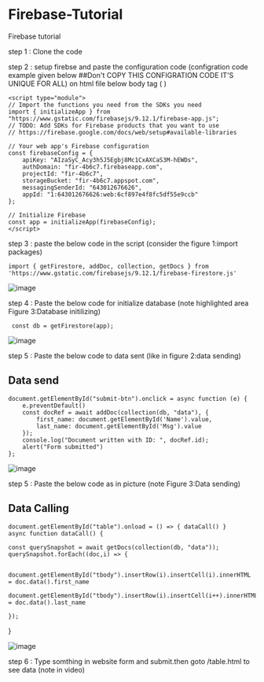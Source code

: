 # Firebase-Tutorial
Firebase tutorial

step 1 : Clone the code 

step 2 : setup firebse and paste the configuration code (configration code example given below ##Don't COPY THIS CONFIGRATION CODE IT'S UNIQUE FOR ALL) on html file            below body tag ( </body> )

    <script type="module">
    // Import the functions you need from the SDKs you need
    import { initializeApp } from "https://www.gstatic.com/firebasejs/9.12.1/firebase-app.js";
    // TODO: Add SDKs for Firebase products that you want to use
    // https://firebase.google.com/docs/web/setup#available-libraries

    // Your web app's Firebase configuration
    const firebaseConfig = {
        apiKey: "AIzaSyC_Acy3h5J5Egbj8Mc1CxAXCaS3M-hEWDs",
        authDomain: "fir-4b6c7.firebaseapp.com",
        projectId: "fir-4b6c7",
        storageBucket: "fir-4b6c7.appspot.com",
        messagingSenderId: "643012676626",
        appId: "1:643012676626:web:6cf897e4f8fc5df55e9ccb"
    };

    // Initialize Firebase
    const app = initializeApp(firebaseConfig);
    </script>
    
    
    
step 3 : paste the below code in the script (consider the figure 1:import packages)

    import { getFirestore, addDoc, collection, getDocs } from 'https://www.gstatic.com/firebasejs/9.12.1/firebase-firestore.js'
    
![image](https://user-images.githubusercontent.com/70875875/198297933-c2294803-3b28-4567-bfba-483602ee3a15.png)

step 4 : Paste the below code for initialize database (note highlighted area Figure 3:Database initilizing)

     const db = getFirestore(app);
     
![image](https://user-images.githubusercontent.com/70875875/198299526-b6e3adaf-41ab-44c6-9cfa-212669a0557b.png)
     
step 5 : Paste the below code to data sent (like in figure 2:data sending)

## Data send

    document.getElementById("submit-btn").onclick = async function (e) {
        e.preventDefault()
        const docRef = await addDoc(collection(db, "data"), {
            first_name: document.getElementById('Name').value,
            last_name: document.getElementById('Msg').value
        });
        console.log("Document written with ID: ", docRef.id);
        alert("Form submitted")
    };

![image](https://user-images.githubusercontent.com/70875875/198299971-23a3cf43-473d-40da-8870-2d8d5bf71f3b.png)

step 5 : Paste the below code as in picture (note Figure 3:Data sending)

## Data Calling
    document.getElementById("table").onload = () => { dataCall() }
    async function dataCall() {

    const querySnapshot = await getDocs(collection(db, "data"));
    querySnapshot.forEach((doc,i) => {

        document.getElementById("tbody").insertRow(i).insertCell(i).innerHTML = doc.data().first_name
        document.getElementById("tbody").insertRow(i).insertCell(i++).innerHTML = doc.data().last_name

    });
}

![image](https://user-images.githubusercontent.com/70875875/198301724-a9f7403b-b23f-4e75-90f4-95093348f7cb.png)


step 6 : Type somthing in website form and submit.then goto /table.html to see data (note in video)

